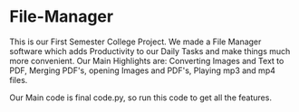 # File-Manager
This is our First Semester College Project. We made a File Manager software which adds Productivity to our Daily Tasks and make things much more convenient. Our Main Highlights are: Converting Images and Text to PDF, Merging PDF's, opening Images and PDF's, Playing mp3 and mp4 files.

Our Main code is final code.py, so run this code to get all the features.

